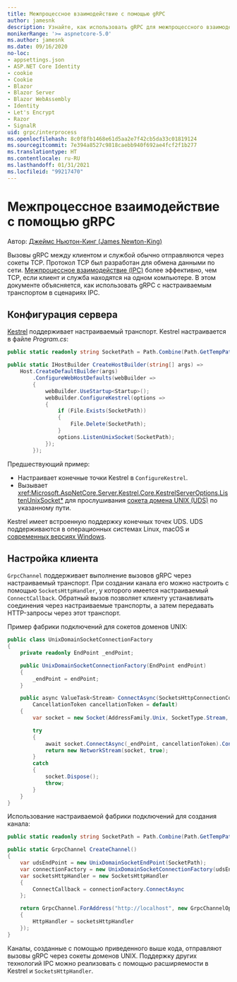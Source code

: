 ```yaml
---
title: Межпроцессное взаимодействие с помощью gRPC
author: jamesnk
description: Узнайте, как использовать gRPC для межпроцессного взаимодействия.
monikerRange: '>= aspnetcore-5.0'
ms.author: jamesnk
ms.date: 09/16/2020
no-loc:
- appsettings.json
- ASP.NET Core Identity
- cookie
- Cookie
- Blazor
- Blazor Server
- Blazor WebAssembly
- Identity
- Let's Encrypt
- Razor
- SignalR
uid: grpc/interprocess
ms.openlocfilehash: 8c0f8fb1468e61d5aa2e7f42cb5da33c01819124
ms.sourcegitcommit: 7e394a8527c9818caebb940f692ae4fcf2f1b277
ms.translationtype: HT
ms.contentlocale: ru-RU
ms.lasthandoff: 01/31/2021
ms.locfileid: "99217470"
---
```

# <a name="inter-process-communication-with-grpc"></a>Межпроцессное взаимодействие с помощью gRPC

Автор: [Джеймс Ньютон-Кинг (James Newton-King)](https://twitter.com/jamesnk)

Вызовы gRPC между клиентом и службой обычно отправляются через сокеты TCP. Протокол TCP был разработан для обмена данными по сети. [Межпроцессное взаимодействие (IPC)](https://wikipedia.org/wiki/Inter-process_communication) более эффективно, чем TCP, если клиент и служба находятся на одном компьютере. В этом документе объясняется, как использовать gRPC с настраиваемым транспортом в сценариях IPC.

## <a name="server-configuration"></a>Конфигурация сервера

[Kestrel](xref:fundamentals/servers/kestrel) поддерживает настраиваемый транспорт. Kestrel настраивается в файле *Program.cs*:

```csharp
public static readonly string SocketPath = Path.Combine(Path.GetTempPath(), "socket.tmp");

public static IHostBuilder CreateHostBuilder(string[] args) =>
    Host.CreateDefaultBuilder(args)
        .ConfigureWebHostDefaults(webBuilder =>
        {
            webBuilder.UseStartup<Startup>();
            webBuilder.ConfigureKestrel(options =>
            {
                if (File.Exists(SocketPath))
                {
                    File.Delete(SocketPath);
                }
                options.ListenUnixSocket(SocketPath);
            });
        });
```

Предшествующий пример:

* Настраивает конечные точки Kestrel в `ConfigureKestrel`.
* Вызывает <xref:Microsoft.AspNetCore.Server.Kestrel.Core.KestrelServerOptions.ListenUnixSocket*> для прослушивания [сокета домена UNIX (UDS)](https://wikipedia.org/wiki/Unix_domain_socket) по указанному пути.

Kestrel имеет встроенную поддержку конечных точек UDS. UDS поддерживаются в операционных системах Linux, macOS и [современных версиях Windows](https://devblogs.microsoft.com/commandline/af_unix-comes-to-windows/).

## <a name="client-configuration"></a>Настройка клиента

`GrpcChannel` поддерживает выполнение вызовов gRPC через настраиваемый транспорт. При создании канала его можно настроить с помощью `SocketsHttpHandler`, у которого имеется настраиваемый `ConnectCallback`. Обратный вызов позволяет клиенту устанавливать соединения через настраиваемые транспорты, а затем передавать HTTP-запросы через этот транспорт.

Пример фабрики подключений для сокетов доменов UNIX:

```csharp
public class UnixDomainSocketConnectionFactory
{
    private readonly EndPoint _endPoint;

    public UnixDomainSocketConnectionFactory(EndPoint endPoint)
    {
        _endPoint = endPoint;
    }

    public async ValueTask<Stream> ConnectAsync(SocketsHttpConnectionContext _,
        CancellationToken cancellationToken = default)
    {
        var socket = new Socket(AddressFamily.Unix, SocketType.Stream, ProtocolType.Unspecified);

        try
        {
            await socket.ConnectAsync(_endPoint, cancellationToken).ConfigureAwait(false);
            return new NetworkStream(socket, true);
        }
        catch
        {
            socket.Dispose();
            throw;
        }
    }
}
```

Использование настраиваемой фабрики подключений для создания канала:

```csharp
public static readonly string SocketPath = Path.Combine(Path.GetTempPath(), "socket.tmp");

public static GrpcChannel CreateChannel()
{
    var udsEndPoint = new UnixDomainSocketEndPoint(SocketPath);
    var connectionFactory = new UnixDomainSocketConnectionFactory(udsEndPoint);
    var socketsHttpHandler = new SocketsHttpHandler
    {
        ConnectCallback = connectionFactory.ConnectAsync
    };

    return GrpcChannel.ForAddress("http://localhost", new GrpcChannelOptions
    {
        HttpHandler = socketsHttpHandler
    });
}
```

Каналы, созданные с помощью приведенного выше кода, отправляют вызовы gRPC через сокеты доменов UNIX. Поддержку других технологий IPC можно реализовать с помощью расширяемости в Kestrel и `SocketsHttpHandler`.
